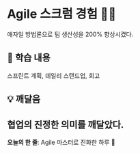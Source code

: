 # Agile 스크럼 경험 🏃‍♂️
애자일 방법론으로 팀 생산성을 200% 향상시켰다.
## 📝 학습 내용
스프린트 계획, 데일리 스탠드업, 회고
## 💡 깨달음
협업의 진정한 의미를 깨달았다.
---
**오늘의 한 줄**: Agile 마스터로 진화한 하루 🚀
